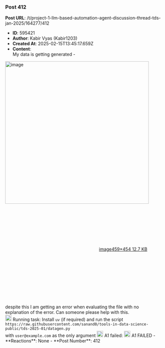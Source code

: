 ### Post 412
**Post URL**: /t/project-1-llm-based-automation-agent-discussion-thread-tds-jan-2025/164277/412
- **ID**: 595421
- **Author**: Kabir Vyas (Kabir1203)
- **Created At**: 2025-02-15T13:45:17.659Z
- **Content**:  
  My data is getting generated -<br>
<div class="lightbox-wrapper"><a class="lightbox" href="https://europe1.discourse-cdn.com/flex013/uploads/iitm/original/3X/f/f/ffe4cd24a993c763714ff420d85a202940240cfa.png" data-download-href="/uploads/short-url/AvJXuBQURIxKUJgwBJkAsPoxFCa.png?dl=1" title="image" rel="noopener nofollow ugc"><img src="https://europe1.discourse-cdn.com/flex013/uploads/iitm/original/3X/f/f/ffe4cd24a993c763714ff420d85a202940240cfa.png" alt="image" data-base62-sha1="AvJXuBQURIxKUJgwBJkAsPoxFCa" width="459" height="454"><div class="meta"><svg class="fa d-icon d-icon-far-image svg-icon" aria-hidden="true"><use href="#far-image"></use></svg><span class="filename">image</span><span class="informations">459×454 12.7 KB</span><svg class="fa d-icon d-icon-discourse-expand svg-icon" aria-hidden="true"><use href="#discourse-expand"></use></svg></div></a></div><br>
despite this I am getting an error when evaluating the file with no explanation of the error. Can someone please help with this.<br>
<img src="https://emoji.discourse-cdn.com/google/yellow_circle.png?v=12" title=":yellow_circle:" class="emoji" alt=":yellow_circle:" loading="lazy" width="20" height="20"> Running task: Install <code>uv</code> (if required) and run the script <code>https://raw.githubusercontent.com/sanand0/tools-in-data-science-public/tds-2025-01/datagen.py</code><br>
with <code>user@example.com</code> as the only argument
<img src="https://emoji.discourse-cdn.com/google/red_circle.png?v=12" title=":red_circle:" class="emoji" alt=":red_circle:" loading="lazy" width="20" height="20"> A1 failed:
<img src="https://emoji.discourse-cdn.com/google/x.png?v=12" title=":x:" class="emoji" alt=":x:" loading="lazy" width="20" height="20"> A1 FAILED
- **Reactions**: None
- **Post Number**: 412

